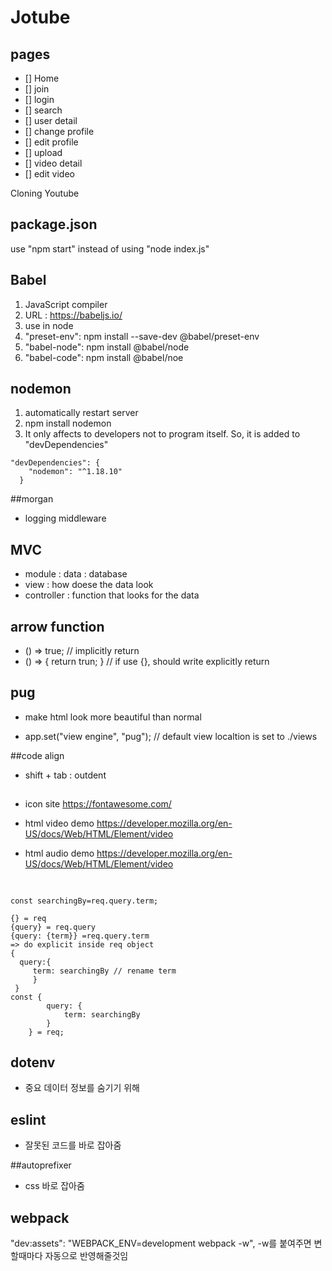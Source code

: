 # Jotube

## pages

- [] Home
- [] join
- [] login
- [] search
- [] user detail
- [] change profile
- [] edit profile
- [] upload
- [] video detail
- [] edit video

Cloning Youtube

## package.json

use "npm start" instead of using "node index.js"

## Babel

1. JavaScript compiler
2. URL : https://babeljs.io/
3. use in node
4. "preset-env": npm install --save-dev @babel/preset-env
5. "babel-node": npm install @babel/node
6. "babel-code": npm install @babel/noe

## nodemon

1. automatically restart server
2. npm install nodemon
3. It only affects to developers not to program itself. So, it is added to "devDependencies"

```
"devDependencies": {
    "nodemon": "^1.18.10"
  }
```

##morgan

- logging middleware

## MVC

- module : data : database
- view : how doese the data look
- controller : function that looks for the data

## arrow function

- () => true; // implicitly return
- () => { return trun; } // if use {}, should write explicitly return

## pug

- make html look more beautiful than normal

- app.set("view engine", "pug");
  // default view localtion is set to ./views

##code align

- shift + tab : outdent

##

- icon site
  https://fontawesome.com/

- html video demo
  https://developer.mozilla.org/en-US/docs/Web/HTML/Element/video

- html audio demo
  https://developer.mozilla.org/en-US/docs/Web/HTML/Element/video

##

```

const searchingBy=req.query.term;

{} = req
{query} = req.query
{query: {term}} =req.query.term
=> do explicit inside req object
{
  query:{
     term: searchingBy // rename term
     }
 }
const {
        query: {
            term: searchingBy
        }
    } = req;
```

## dotenv

- 중요 데이터 정보를 숨기기 위해

## eslint

- 잘못된 코드를 바로 잡아줌

##autoprefixer

- css 바로 잡아줌

## webpack

"dev:assets": "WEBPACK_ENV=development webpack -w",
-w를 붙여주면 변할때마다 자동으로 반영해줄것임

